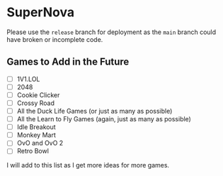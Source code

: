 # SuperNova
Please use the `release` branch for deployment as the `main` branch could have broken or incomplete code.

## Games to Add in the Future
- [ ] 1V1.LOL
- [ ] 2048
- [ ] Cookie Clicker
- [ ] Crossy Road
- [ ] All the Duck Life Games (or just as many as possible)
- [ ] All the Learn to Fly Games (again, just as many as possible)
- [ ] Idle Breakout
- [ ] Monkey Mart
- [ ] OvO and OvO 2
- [ ] Retro Bowl

I will add to this list as I get more ideas for more games.

